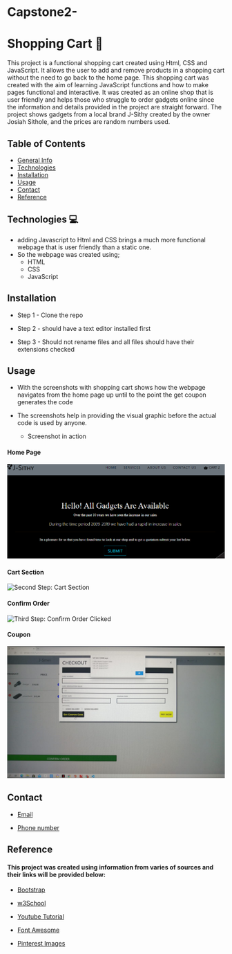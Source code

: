 # Capstone2-

# Shopping Cart 🛒 
 This project is a functional shopping cart created using Html, CSS and JavaScript. 
 It allows the user to add and remove products in a shopping cart without the need to go back to the home page. 
 This shopping cart was created with the aim of learning JavaScript functions and how to make pages functional and interactive. 
 It was created as an online shop  that is user friendly and helps those who struggle to order gadgets online since the information and details provided in the project are         straight forward. 
 The project shows gadgets from a local brand J-Sithy created by the owner Josiah Sithole, and the prices are random numbers used.  

 ## Table of Contents 

   * [General Info](#capstone2-)
   * [Technologies](#technologies)   
   * [Installation](#installation)
   * [Usage](#usage)   
   * [Contact](#contact)  
   * [Reference](#reference)
 
 ## Technologies 💻 
  
   * adding Javascript to Html and CSS brings a much more functional webpage that is user friendly than a static one. 
   * So the webpage was created using;
     - HTML         
     - CSS     
     - JavaScript

 ## Installation
  
   * Step 1 - Clone the repo
   
   * Step 2 - should have a text editor installed first
   
   * Step 3 - Should not rename files and all files should have their extensions checked 

  ## Usage 

  * With the screenshots with shopping cart shows how the webpage navigates from the home page up until to the point the get coupon generates the code
  * The screenshots help in providing the visual graphic before the actual code is used by anyone.
  
    - Screenshot in action
   #### Home Page
   ![First step: Home Page](https://github.com/Josiah-Sithole/Capstone2-/blob/main/images/homepage.png)
  
   #### Cart Section 
   ![Second Step: Cart Section](./images/cartSection.jpg)
  
   #### Confirm Order 
   ![Third Step: Confirm Order Clicked](./images/confirmOrder.jpg)
  
   #### Coupon
   ![Fourth Step: Coupon Code generated](https://github.com/Josiah-Sithole/Capstone2-/blob/main/images/coupon.jpeg)

  ## Contact

  * [Email](sitholejosiah7@gmail.com)
  
  * [Phone number](+27603191619)
     
  ## Reference
  
  #### This project was created using information from varies of sources and their links will be provided below:
  
  * [Bootstrap](https://getbootstrap.com/docs/5.1/getting-started/introduction/)
  
  * [w3School](https://www.w3schools.com/js/)
  
  * [Youtube Tutorial](https://www.youtube.com/watch?v=023Psne_-_4&t=1500s)
  
  * [Font Awesome](https://fontawesome.com/)
  
  * [Pinterest Images](https://za.pinterest.com/) 


